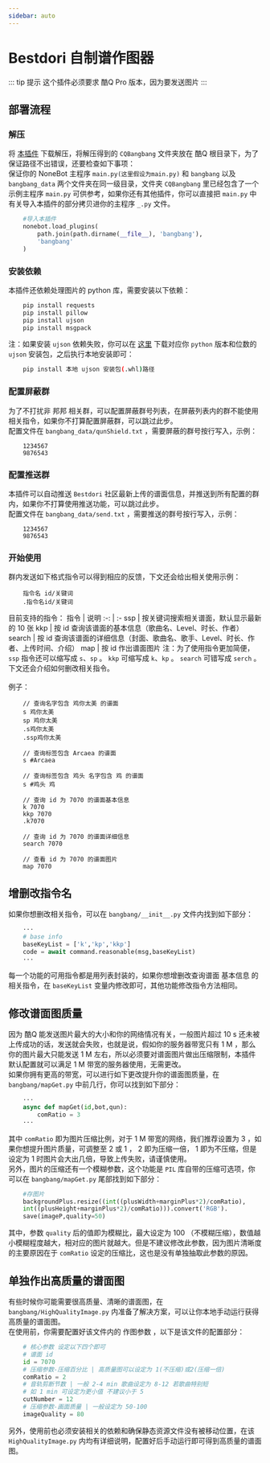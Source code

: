 ```yaml
---
sidebar: auto
---
```


# Bestdori 自制谱作图器

::: tip 提示
这个插件必须要求 酷Q Pro 版本，因为要发送图片
:::

## 部署流程
### 解压
将 [本插件](https://github.com/fz6m/nonebot-plugin/releases) 下载解压，将解压得到的 `CQBangbang` 文件夹放在 酷Q 根目录下，为了保证路径不出错误，还要检查如下事项：<br>
保证你的 NoneBot 主程序 `main.py(这里假设为main.py)` 和 `bangbang` 以及 `bangbang_data` 两个文件夹在同一级目录，文件夹 `CQBangbang` 里已经包含了一个示例主程序 `main.py` 可供参考，如果你还有其他插件，你可以直接把 `main.py` 中有关导入本插件的部分拷贝进你的主程序 `_.py` 文件。
```python
    #导入本插件
    nonebot.load_plugins(
        path.join(path.dirname(__file__), 'bangbang'),
        'bangbang'
    )
```

### 安装依赖
本插件还依赖处理图片的 python 库，需要安装以下依赖：
```sh
    pip install requests
    pip install pillow
    pip install ujson
    pip install msgpack
```
注：如果安装 `ujson` 依赖失败，你可以在 [这里](https://www.lfd.uci.edu/~gohlke/pythonlibs/#ujson) 下载对应你 `python` 版本和位数的 `ujson` 安装包，之后执行本地安装即可：
```sh
    pip install 本地 ujson 安装包(.whl)路径
```

### 配置屏蔽群
为了不打扰非 邦邦 相关群，可以配置屏蔽群号列表，在屏蔽列表内的群不能使用相关指令，如果你不打算配置屏蔽群，可以跳过此步。<br>
配置文件在 `bangbang_data/qunShield.txt` ，需要屏蔽的群号按行写入，示例：
```
    1234567
    9876543
```
### 配置推送群
本插件可以自动推送 `Bestdori` 社区最新上传的谱面信息，并推送到所有配置的群内，如果你不打算使用推送功能，可以跳过此步。<br>
配置文件在 `bangbang_data/send.txt` ，需要推送的群号按行写入，示例：
```
    1234567
    9876543
```

### 开始使用
群内发送如下格式指令可以得到相应的反馈，下文还会给出相关使用示例：
```
    指令名 id/关键词
    .指令名id/关键词
```
目前支持的指令：
 指令 | 说明
 :-: | :-
 ssp | 按关键词搜索相关谱面，默认显示最新的 10 张
 kkp | 按 id 查询该谱面的基本信息（歌曲名、Level、时长、作者）
 search | 按 id 查询该谱面的详细信息（封面、歌曲名、歌手、Level、时长、作者、上传时间、介绍）
 map | 按 id 作出谱面图片
 注：为了使用指令更加简便， `ssp` 指令还可以缩写成 `s`、`sp` 。 `kkp` 可缩写成 `k`、`kp` 。 `search` 可错写成 `serch` 。下文还会介绍如何删改相关指令。 <br><br>
 例子：
```
    // 查询名字包含 鸡你太美 的谱面
    s 鸡你太美
    sp 鸡你太美
    .s鸡你太美
    .ssp鸡你太美

    // 查询标签包含 Arcaea 的谱面
    s #Arcaea

    // 查询标签包含 鸡头 名字包含 鸡 的谱面
    s #鸡头 鸡

    // 查询 id 为 7070 的谱面基本信息
    k 7070
    kkp 7070
    .k7070

    // 查询 id 为 7070 的谱面详细信息
    search 7070

    // 查看 id 为 7070 的谱面图片
    map 7070
```

## 增删改指令名
如果你想删改相关指令，可以在 `bangbang/__init__.py` 文件内找到如下部分：
```python
    ···
    # base info
    baseKeyList = ['k','kp','kkp']
    code = await command.reasonable(msg,baseKeyList)
    ···
```
每一个功能的可用指令都是用列表封装的，如果你想增删改查询谱面 基本信息 的相关指令，在 `baseKeyList` 变量内修改即可，其他功能修改指令方法相同。

## 修改谱面图质量
因为 酷Q 能发送图片最大的大小和你的网络情况有关，一般图片超过 10 s 还未被上传成功的话，发送就会失败，也就是说，假如你的服务器带宽只有 1 M ，那么你的图片最大只能发送 1 M 左右，所以必须要对谱面图片做出压缩限制，本插件默认配置就可以满足 1 M 带宽的服务器使用，无需更改。<br>
如果你拥有更高的带宽，可以进行如下更改提升你的谱面图质量，在 `bangbang/mapGet.py` 中前几行，你可以找到如下部分：
```python
    ···
    async def mapGet(id,bot,qun):
        comRatio = 3
    ···
```
其中 `comRatio` 即为图片压缩比例，对于 1 M 带宽的网络，我们推荐设置为 3 ，如果你想提升图片质量，可调整至 2 或 1 ， 2 即为压缩一倍， 1 即为不压缩，但是设定为 1 时图片会大出几倍，导致上传失败，请谨慎使用。<br>
另外，图片的压缩还有一个模糊参数，这个功能是 `PIL` 库自带的压缩可选项，你可以在 `bangbang/mapGet.py` 尾部找到如下部分：
```python
    #存图片
    backgroundPlus.resize((int((plusWidth+marginPlus*2)/comRatio),
    int((plusHeight+marginPlus*2)/comRatio))).convert('RGB').
    save(imageP,quality=50) 
```
其中，参数 `quality` 后的值即为模糊比，最大设定为 100 （不模糊压缩），数值越小模糊程度越大，相对应的图片就越大。但是不建议修改此参数，因为图片清晰度的主要原因在于 `comRatio` 设定的压缩比，这也是没有单独抽取此参数的原因。

## 单独作出高质量的谱面图
有些时候你可能需要很高质量、清晰的谱面图，在 `bangbang/HighQualityImage.py` 内准备了解决方案，可以让你本地手动运行获得高质量的谱面图。<br>
在使用前，你需要配置好该文件内的 作图参数 ，以下是该文件的配置部分：
```python
    # 核心参数 设定以下四个即可
    # 谱面 id
    id = 7070
    # 压缩参数-压缩百分比 | 高质量图可以设定为 1(不压缩)或2(压缩一倍)
    comRatio = 2
    # 音轨剪断节数 | 一般 2-4 min 歌曲设定为 8-12 若歌曲特别短
    # 如 1 min 可设定为更小值 不建议小于 5 
    cutNumber = 12
    # 压缩参数-画面质量 | 一般设定为 50-100
    imageQuality = 80
```
另外，使用前也必须安装相关的依赖和确保静态资源文件没有被移动位置，在该 `HighQualityImage.py` 内均有详细说明，配置好后手动运行即可得到高质量的谱面图。